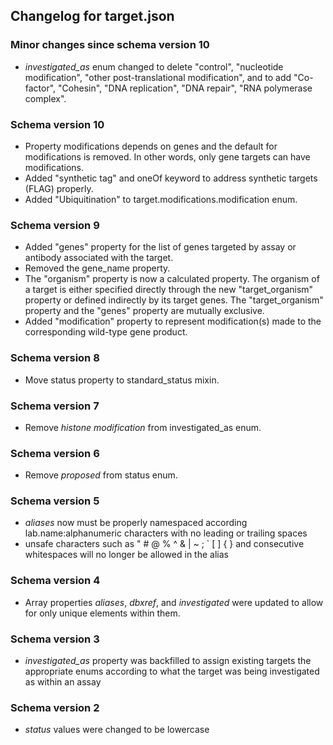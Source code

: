 ## Changelog for target.json

### Minor changes since schema version 10

* *investigated_as* enum changed to delete "control", "nucleotide modification", "other post-translational modification", and to add "Co-factor", "Cohesin", "DNA replication", "DNA repair", "RNA polymerase complex".

### Schema version 10

* Property modifications depends on genes and the default for modifications is removed. In other words, only gene targets can have modifications.
* Added "synthetic tag" and oneOf keyword to address synthetic targets (FLAG) properly.
* Added "Ubiquitination" to target.modifications.modification enum.

### Schema version 9

* Added "genes" property for the list of genes targeted by assay or antibody associated with the target.
* Removed the gene_name property.
* The "organism" property is now a calculated property. The organism of a target is either specified directly through the new "target_organism" property or defined indirectly by its target genes. The "target_organism" property and the "genes" property are mutually exclusive.
* Added "modification" property to represent modification(s) made to the corresponding wild-type gene product.

### Schema version 8

* Move status property to standard_status mixin.

### Schema version 7

* Remove *histone modification* from investigated_as enum.

### Schema version 6

* Remove *proposed* from status enum.

### Schema version 5

* *aliases* now must be properly namespaced according lab.name:alphanumeric characters with no leading or trailing spaces
* unsafe characters such as " # @ % ^ & | ~ ; ` [ ] { } and consecutive whitespaces will no longer be allowed in the alias

### Schema version 4

* Array properties *aliases*, *dbxref*, and *investigated* were updated to allow for only unique elements within them.

### Schema version 3

* *investigated_as* property was backfilled to assign existing targets the appropriate enums according to what the target was being investigated as within an assay

### Schema version 2

* *status* values were changed to be lowercase
